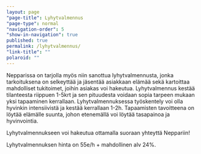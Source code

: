 ```yaml
---
layout: page
"page-title": Lyhytvalmennus
"page-type": normal
"navigation-order": 5
"show-in-navigation": true
published: true
permalink: /lyhytvalmennus/
"link-title": ""
polaroid: ""
---
```






Nepparissa on tarjolla myös niin sanottua lyhytvalmennusta, jonka tarkoituksena on selkeyttää ja jäsentää asiakkaan elämää sekä kartoittaa mahdolliset tukitoimet, joihin asiakas voi hakeutua.
Lyhytvalmennus kestää tilanteesta riippuen 1-5krt ja sen pituudesta voidaan sopia tarpeen mukaan yksi tapaaminen kerrallaan. 
Lyhytvalmennuksessa työskentely voi olla hyvinkin intensiivistä ja kestää kerrallaan 1-2h. Tapaamisten tavoitteena on löytää elämälle suunta, johon etenemällä voi löytää tasapainoa ja hyvinvointia.

Lyhytvalmennukseen voi hakeutua ottamalla suoraan yhteyttä Neppariin!

Lyhytvalmennuksen hinta on 55e/h + mahdollinen alv 24%.
